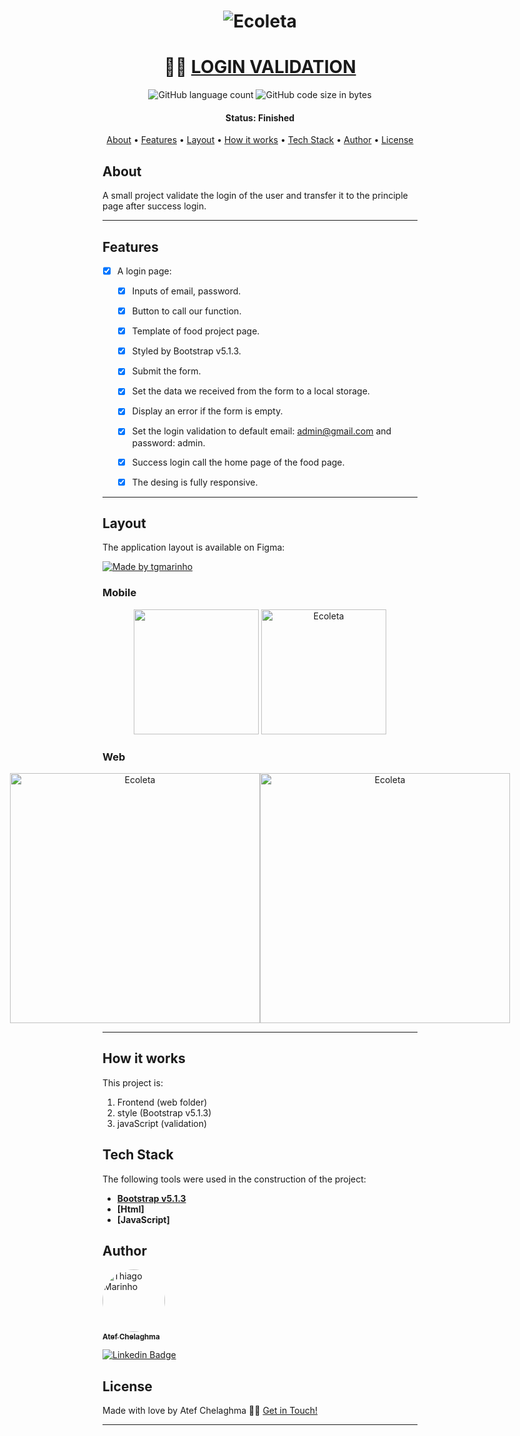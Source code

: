 <h1 align="center">
    <img alt="Ecoleta" title="#Ecoleta" src="https://user-images.githubusercontent.com/81826528/159992093-5ebef001-6702-4a9b-bd69-471193c9dffc.png" />


</h1>

<h1 align="center">
   🧑‍🦰 <a href="https://josefcode.github.io/Validate-Login/"> LOGIN VALIDATION </a>
</h1>



<p align="center">
  <img alt="GitHub language count" src="https://img.shields.io/github/languages/count/josefcode/Validate-Login?logoColor=orange">


  <img alt="GitHub code size in bytes" src="https://img.shields.io/github/languages/code-size/josefcode/Validate-Login">

 
</p>


<h4 align="center"> 
	 Status: Finished
</h4>

<p align="center">
 <a href="#about">About</a> •
 <a href="#features">Features</a> •
 <a href="#layout">Layout</a> • 
 <a href="#how-it-works">How it works</a> • 
 <a href="#tech-stack">Tech Stack</a> •  
 <a href="#author">Author</a> • 
 <a href="#user-content-license">License</a>

</p>


## About

 A small project validate the login of the user and transfer it to the principle page after success login.

---

## Features

- [x] A login page:
   - [x] Inputs of email, password.
   - [x] Button to call our function.
   - [x] Template of food project page.
   - [x] Styled by Bootstrap v5.1.3.
   - [x] Submit the form.
   - [x] Set the data we received from the form to a local storage.
   - [x] Display an error if the form is empty.
   - [x] Set the login validation to default email: admin@gmail.com and password: admin.
   - [x] Success login call the home page of the food page.
   - [x] The desing is fully responsive. 
     


---

## Layout

The application layout is available on Figma:

<a href="https://www.figma.com/file/1SxgOMojOB2zYT0Mdk28lB/Ecoleta?node-id=136%3A546">
  <img alt="Made by tgmarinho" src="https://img.shields.io/badge/Acessar%20Layout%20-Figma-%2304D361">
</a>



### Mobile

<p align="center">
  <img src="https://user-images.githubusercontent.com/81826528/160008583-c248ee3a-82ad-4504-80d9-e0547c849e2e.jpg" width="200px">

  <img alt="Ecoleta" title="#Ecoleta" src="https://user-images.githubusercontent.com/81826528/160009475-b96a1060-c452-4131-95c9-defec728b1ce.jpg" width="200px">
</p>


### Web

<p align="center" style="display: flex; align-items: flex-start; justify-content: center;">
  <img alt="Ecoleta" title="#Ecoleta" src="https://user-images.githubusercontent.com/81826528/160009709-77234969-05d8-427c-b587-41332e5ab6ca.jpg" width="400px">

  <img alt="Ecoleta" title="#Ecoleta" src="https://user-images.githubusercontent.com/81826528/160009808-bd2422bf-3960-483b-970a-def3238b77ea.jpg" width="400px">
</p>



---

## How it works

This project is:
1. Frontend (web folder)
2. style (Bootstrap v5.1.3)
3. javaScript (validation)




## Tech Stack

The following tools were used in the construction of the project:



-   **[Bootstrap v5.1.3 ](https://getbootstrap.com/)**
-   **[Html]**
-   **[JavaScript]**


## Author

<a href="Https://www.linkedin.com/in/atef-chelaghma/">
 <img style="border-radius: 50%;" src="https://user-images.githubusercontent.com/81826528/160011378-01afd0d2-361d-4c14-bb6c-6bd5ccc077a9.png" width="100px;" alt="Thiago Marinho"/>
 <br />
 <sub><b>Atef Chelaghma</b></sub></a>
 <br />

[![Linkedin Badge](https://img.shields.io/badge/-Atef-blue?style=flat-square&logo=Linkedin&logoColor=white&link=https://www.linkedin.com/in/atef-chelaghma/)](https://www.linkedin.com/in/atef-chelaghma/) 





## License

Made with love by Atef Chelaghma 👋🏽 [Get in Touch!](Https://www.linkedin.com/in/atef-chelaghma/)

---

